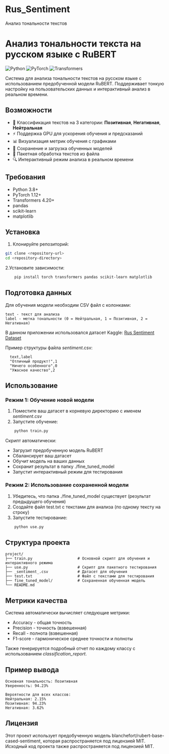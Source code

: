 # Rus_Sentiment
Анализ тональности текстов
# Анализ тональности текста на русском языке с RuBERT

![Python](https://img.shields.io/badge/python-3.8%2B-blue)
![PyTorch](https://img.shields.io/badge/PyTorch-1.12%2B-orange)
![Transformers](https://img.shields.io/badge/Transformers-4.20%2B-purple)

Система для анализа тональности текстов на русском языке с использованием предобученной модели RuBERT. Поддерживает тонкую настройку на пользовательских данных и интерактивный анализ в реальном времени.

## Возможности

- 🎯 Классификация текстов на 3 категории: **Позитивная**, **Негативная**, **Нейтральная**
- ⚡ Поддержка GPU для ускорения обучения и предсказаний
- 📊 Визуализация метрик обучения с графиками
- 💾 Сохранение и загрузка обученных моделей
- 📁 Пакетная обработка текстов из файла
- 🔍 Интерактивный режим анализа в реальном времени

## Требования

- Python 3.8+
- PyTorch 1.12+
- Transformers 4.20+
- pandas
- scikit-learn
- matplotlib

## Установка

1. Клонируйте репозиторий:
```bash
git clone <repository-url>
cd <repository-directory>
```

2.Установите зависимости:
```bash
    pip install torch transformers pandas scikit-learn matplotlib
```

## Подготовка данных 

Для обучения модели необходим CSV файл с колонками: 

    text - текст для анализа
    label - метка тональности (0 = Нейтральная, 1 = Позитивная, 2 = Негативная)

В данном приложении использовался датасет Kaggle:
[Rus Sentiment Dataset](https://www.kaggle.com/datasets/mar1mba/russian-sentiment-dataset)

     
Пример структуры файла _sentiment_.csv: 
```csv
  text,label
  "Отличный продукт!",1
  "Ничего особенного",0
  "Ужасное качество",2
```

## Использование 
### Режим 1: Обучение новой модели 
1. Поместите ваш датасет в корневую директорию с именем _sentiment_.csv
2. Запустите обучение:
```bash
    python train.py
```

Скрипт автоматически: 
- Загрузит предобученную модель RuBERT
- Сбалансирует ваш датасет
- Обучит модель на ваших данных
- Сохранит результат в папку ./fine_tuned_model
- Запустит интерактивный режим для тестирования
     

### Режим 2: Использование сохраненной модели 
1. Убедитесь, что папка ./fine_tuned_model существует (результат предыдущего обучения)
2. Создайте файл test.txt с текстами для анализа (по одному тексту на строку)
3. Запустите тестирование:
```bash
    python use.py
```

## Структура проекта

```
project/
├── train.py                    # Основной скрипт для обучения и интерактивного режима
├── use.py                      # Скрипт для пакетного тестирования
├── _sentiment_.csv             # Датасет для обучения 
├── test.txt                    # Файл с текстами для тестирования
├── fine_tuned_model/           # Сохраненная обученная модель
└── README.md
```

## Метрики качества 

Система автоматически вычисляет следующие метрики: 
- Accuracy - общая точность
- Precision - точность (взвешенная)
- Recall - полнота (взвешенная)  
- F1-score - гармоническое среднее точности и полноты
    
Также генерируется подробный отчет по каждому классу с использованием *classification_report*. 

## Пример вывода
```
Основная тональность: Позитивная
Уверенность: 94.23%

Вероятности для всех классов:
Нейтральная: 2.15%
Позитивная: 94.23%
Негативная: 3.62%
```

## Лицензия 

Этот проект использует предобученную модель blanchefort/rubert-base-cased-sentiment, которая распространяется под лицензией MIT. Исходный код проекта также распространяется под лицензией MIT. 

